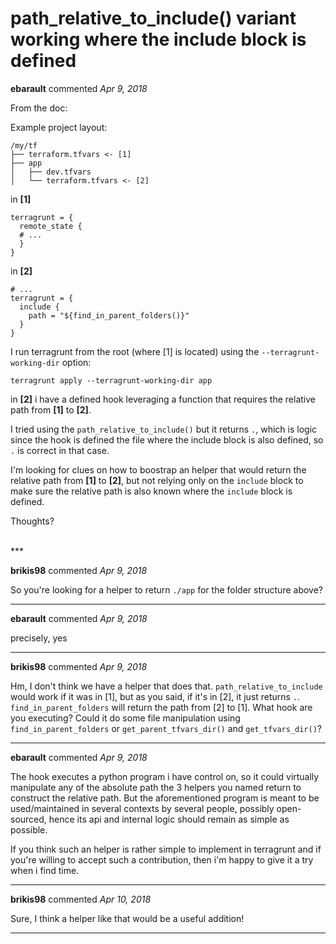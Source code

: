 # path_relative_to_include() variant working where the include block is defined

**ebarault** commented *Apr 9, 2018*

From the doc:

Example project layout:
```
/my/tf
├── terraform.tfvars <- [1]
├── app
│   ├── dev.tfvars
│   └── terraform.tfvars <- [2]
```

in **[1]** 
```
terragrunt = {
  remote_state {
  # ...
  }
} 
```

in **[2]**
```
# ...
terragrunt = {
  include {
    path = "${find_in_parent_folders()}"
  }
}
```

I run terragrunt from the root (where [1] is located) using the `--terragrunt-working-dir` option:
```
terragrunt apply --terragrunt-working-dir app
```

in **[2]** i have a defined hook leveraging a function that requires the relative path from **[1]** to **[2]**.

I tried using the `path_relative_to_include()` but it returns `.`, which is logic since the hook is defined the file where the include block is also defined, so `.` is correct in that case.

I'm looking for clues on how to boostrap an helper that would return the relative path from **[1]** to **[2]**, but not relying only on the `include` block to make sure the relative path is also known where the `include` block is defined.

Thoughts?

<br />
***


**brikis98** commented *Apr 9, 2018*

So you're looking for a helper to return `./app` for the folder structure above?
***

**ebarault** commented *Apr 9, 2018*

precisely, yes
***

**brikis98** commented *Apr 9, 2018*

Hm, I don't think we have a helper that does that. `path_relative_to_include` would work if it was in [1], but as you said, if it's in [2], it just returns `.`. `find_in_parent_folders` will return the path from [2] to [1]. What hook are you executing? Could it do some file manipulation using `find_in_parent_folders` or `get_parent_tfvars_dir()` and `get_tfvars_dir()`?
***

**ebarault** commented *Apr 9, 2018*

The hook executes a python program i have control on, so it could virtually manipulate any of the absolute path the 3 helpers you named return to construct the relative path.
But the aforementioned program is meant to be used/maintained in several contexts by several people, possibly open-sourced, hence its api and internal logic should remain as simple as possible.

If you think such an helper is rather simple to implement in terragrunt and if you're willing to accept such a contribution, then i'm happy to give it a try when i find time.
***

**brikis98** commented *Apr 10, 2018*

Sure, I think a helper like that would be a useful addition!
***

